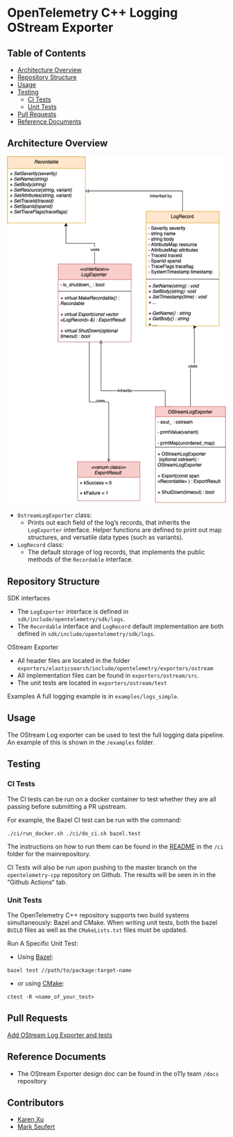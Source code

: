 # OpenTelemetry C++ Logging OStream Exporter


## Table of Contents

* [Architecture Overview](https://github.com/open-o11y/docs/blob/master/cpp-ostream/README.md#architecture-overview)
* [Repository Structure](https://github.com/open-o11y/docs/blob/master/cpp-ostream/README.md#repository-structure)
* [Usage](https://github.com/open-o11y/docs/blob/master/cpp-ostream/README.md#usage)
* [Testing](https://github.com/open-o11y/docs/blob/master/cpp-ostream/README.md#testing)
   * [CI Tests](https://github.com/open-o11y/docs/blob/master/cpp-ostream/README.md#ci-tests)
   * [Unit Tests](https://github.com/open-o11y/docs/blob/master/cpp-ostream/README.md#unit-tests)
* [Pull Requests](https://github.com/open-o11y/docs/blob/master/cpp-ostream/README.md#pull-requests)
* [Reference Documents](https://github.com/open-o11y/docs/blob/master/cpp-ostream/README.md#reference-documents)

## Architecture Overview

![OStream UML](../images/OStream-Log-UML.png)

* `OstreamLogExporter` class:
    * Prints out each field of the log’s records, that inherits the `LogExporter` interface. Helper functions are defined to print out map structures, and versatile data types (such as variants). 
* `LogRecord` class:
    * The default storage of log records, that implements the public methods of the `Recordable` interface. 

## Repository Structure

SDK interfaces 

* The `LogExporter` interface is defined in `sdk/include/opentelemetry/sdk/logs`.
* The `Recordable` interface and `LogRecord` default implementation are both defined in `sdk/include/opentelemetry/sdk/logs`.

OStream Exporter 

* All header files are located in the folder `exporters/elasticsearch/include/opentelemetry/exporters/ostream`
* All implementation files can be found in `exporters/ostream/src`.
* The unit tests are located in `exporters/ostream/test`

Examples
A full logging example is in `examples/logs_simple`.

## Usage

The OStream Log exporter can be used to test the full logging data pipeline. An example of this is shown in the `/examples` folder. 

## Testing

### CI Tests 

The CI tests can be run on a docker container to test whether they are all passing before submitting a PR upstream.

For example, the Bazel CI test can be run with the command:

```
./ci/run_docker.sh ./ci/do_ci.sh bazel.test
```

The instructions on how to run them can be found in the [README](https://github.com/open-telemetry/opentelemetry-cpp/blob/master/ci/README.md) in the `/ci` folder for the mainrepository.

CI Tests will also be run upon pushing to the master branch on the  `opentelemetry-cpp` repository on Github. The results will be seen in in the “Github Actions“ tab. 

### Unit Tests

The OpenTelemetry C++ repository supports two build systems simultaneously: Bazel and CMake. When writing unit tests, both the bazel `BUILD` files as well as the `CMakeLists.txt` files must be updated. 

Run A Specific Unit Test: 

* Using [Bazel](https://bazel.build/):

```
bazel test //path/to/package:target-name
```

* or using [CMake](https://cmake.org/):

```
ctest -R <name_of_your_test>
```

## Pull Requests

[Add OStream Log Exporter and tests](https://github.com/open-telemetry/opentelemetry-cpp/pull/430)

## Reference Documents

* The OStream Exporter design doc can be found in the o11y team `/docs` repository 

## Contributors

* [Karen Xu](https://github.com/MarkSeufert)
* [Mark Seufert](https://github.com/MarkSeufert)
